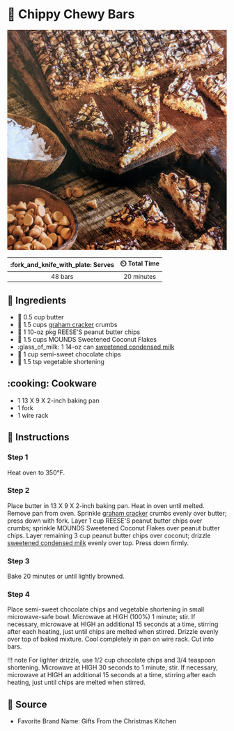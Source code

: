 # :chocolate_bar: Chippy Chewy Bars

![Chippy Chewy Bars](../assets/images/chippy-chewy-bars.jpg)

| :fork_and_knife_with_plate: Serves | :timer_clock: Total Time |
|:----------------------------------:|:-----------------------: |
| 48 bars | 20 minutes |

## :salt: Ingredients

- :butter: 0.5 cup butter
- :cookie: 1.5 cups [graham cracker][1] crumbs
- :chocolate_bar: 1 10-oz pkg REESE'S peanut butter chips
- :coconut: 1.5 cups MOUNDS Sweetened Coconut Flakes
- :glass_of_milk: 1 14-oz can [sweetened condensed milk][2]
- :chocolate_bar: 1 cup semi-sweet chocolate chips
- :carrot: 1.5 tsp vegetable shortening

## :cooking: Cookware

- 1 13 X 9 X 2-inch baking pan
- 1 fork
- 1 wire rack

## :pencil: Instructions

### Step 1

Heat oven to 350°F.

### Step 2

Place butter in 13 X 9 X 2-inch baking pan. Heat in oven until melted. Remove pan from oven. Sprinkle
[graham cracker][1] crumbs evenly over butter; press down with fork. Layer 1 cup REESE'S peanut butter chips over
crumbs; sprinkle MOUNDS Sweetened Coconut Flakes over peanut butter chips. Layer remaining 3 cup peanut butter chips
over coconut; drizzle [sweetened condensed milk][2] evenly over top. Press down firmly.

### Step 3

Bake 20 minutes or until lightly browned.

### Step 4

Place semi-sweet chocolate chips and vegetable shortening in small microwave-safe bowl. Microwave at HIGH (100%) 1
minute; stir. If necessary, microwave at HIGH an additional 15 seconds at a time, stirring after each heating, just
until chips are melted when stirred. Drizzle evenly over top of baked mixture. Cool completely in pan on wire rack. Cut
into bars.

!!! note
    For lighter drizzle, use 1/2 cup chocolate chips and 3/4 teaspoon shortening. Microwave at HIGH 30 seconds to 1
    minute; stir. If necessary, microwave at HIGH an additional 15 seconds at a time, stirring after each heating, just
    until chips are melted when stirred.

## :link: Source

- Favorite Brand Name: Gifts From the Christmas Kitchen

[1]: <../ingredients/graham-crackers.md>
[2]: <../ingredients/sweetened-condensed-milk.md>
